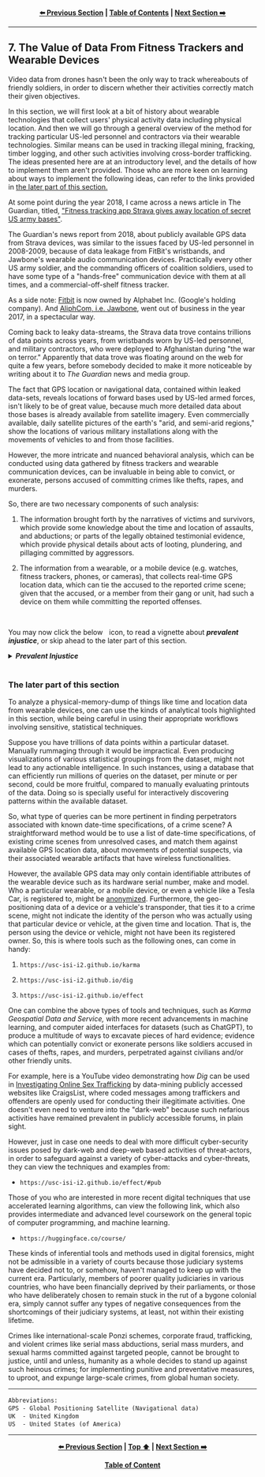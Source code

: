 <div align="center">
  
  **[:arrow_left: Previous Section][Prev] | [Table of Contents][TOC] | [Next Section :arrow_right:][Next]**
  
  [Prev]: ./6-0.md
  [Next]: ./8-0.md
  [TOC]: https://github.com/true-hindsight/long-overdue-justice/
  
</div>

---

## 7. The Value of Data From Fitness Trackers and Wearable Devices

Video data from drones hasn't been the only way to track whereabouts of friendly soldiers, in order to discern whether their activities correctly match their given objectives.  

In this section, we will first look at a bit of history about wearable technologies that collect users' physical activity data including physical location. And then we will go through a general overview of the method for tracking particular US-led personnel and contractors via their wearable technologies. Similar means can be used in tracking illegal mining, fracking, timber logging, and other such activities involving cross-border trafficking. The ideas presented here are at an introductory level, and the details of how to implement them aren't provided. Those who are more keen on learning about ways to implement the following ideas, can refer to the links provided in [the later part of this section.](#the-later-part-of-this-section)

At some point during the year 2018, I came across a news article in The Guardian, titled, ["Fitness tracking app Strava gives away location of secret US army bases"](https://www.theguardian.com/world/2018/jan/28/fitness-tracking-app-gives-away-location-of-secret-us-army-bases).

The Guardian's news report from 2018, about publicly available GPS data from Strava devices, was similar to the issues faced by US-led personnel in 2008-2009, because of data leakage from FitBit's wristbands, and Jawbone's wearable audio communication devices. Practically every other US army soldier, and the commanding officers of coalition soldiers, used to have some type of a "hands-free" communication device with them at all times, and a commercial-off-shelf fitness tracker. 

As a side note: [Fitbit](https://en.wikipedia.org/wiki/Fitbit) is now owned by Alphabet Inc. (Google's holding company). And [AliphCom, i.e. Jawbone,](https://slidebean.com/story/is-jawbone-out-of-business) went out of business in the year 2017, in a spectacular way.

Coming back to leaky data-streams, the Strava data trove contains trillions of data points across years, from wristbands worn by US-led personnel, and military contractors, who were deployed to Afghanistan during "the war on terror." Apparently that data trove was floating around on the web for quite a few years, before somebody decided to make it more noticeable by writing about it to *The Guardian* news and media group. 

The fact that GPS location or navigational data, contained within leaked data-sets, reveals locations of forward bases used by US-led armed forces, isn't likely to be of great value, because much more detailed data about those bases is already available from satellite imagery. Even commercially available, daily satellite pictures of the earth's "arid, and semi-arid regions," show the locations of various military installations along with the movements of vehicles to and from those facilities. 

However, the more intricate and nuanced behavioral analysis, which can be conducted using data gathered by fitness trackers and wearable communication devices, can be invaluable in being able to convict, or exonerate, persons accused of committing crimes like thefts, rapes, and murders.

So, there are two necessary components of such analysis:

1. The information brought forth by the narratives of victims and survivors, which provide some knowledge about the time and location of assaults, and abductions; or parts of the legally obtained testimonial evidence, which provide physical details about acts of looting, plundering, and pillaging committed by aggressors. 

1. The information from a wearable, or a mobile device (e.g. watches, fitness trackers, phones, or cameras), that collects real-time GPS location data, which can tie the accused to the reported crime scene; given that the accused, or a member from their gang or unit, had such a device on them while committing the reported offenses. 

<br>
<p>You may now click the below <img width="1%" src="./reference/img/solid_white-pointing_right-triangle.png"></image> icon, to read a vignette about <b><em>prevalent injustice</em></b>, or skip ahead to the later part of this section.</p>

<details><summary><b><em>Prevalent Injustice</em></b></summary>
In the context of rapes, and gang rapes of civilian victims in places like Afghanistan or Iraq, where sexual violence has continued to be used as an instrument of genocidal warfare: the narratives collected by aid-workers and non-government organizations from victims, survivors, and eye-witnesses, has been repeatedly undermined and brushed aside within various courts, using the following types of excuses:

1. The "tall tales" of so-called victims are false and baseless accusations. (The case is outright bogus.) 

1. The persons who have come forth with their accusations are no more than opportunistic con-artists, who are using malicious tactics to shake down the accused parties by threatening to spoil the good reputation and character of hard working, august, and upright armed forces personnel. (The case is motivated by illegitimate aims and designs, is too specious, and is highly doubtful.)

1. The victim's story is full of inconsistencies, memory lapses, and is "contaminated" with "emotional residue and malaise." (The case is too dirty and "icky.") 

1. The given matter, though tragic, is mainly due to happenstances and is being pursued by a misguided poor soul, who is on a quest for personal vendetta or a "witch-hunt." Such a case needs to be summarily dismissed as it is a waste of the court's precious resources. (The case is utterly misguided, and needs to be quashed immediately.) 

1. The given matter has been heavily conflated and confounded by the presenter with their "personal issues," due to their "personality disorder or mental afflictions." As such, the case is muddled beyond the capacity of the court, to be sorted out in a reasonable and fair-minded manner. The case must therefore be dismissed, or handed to a different process of adjudication, so that it can be better presented and handled else where, without demeaning the honor and dignity of the presiding court's officers. (The case is too tedious.)

1. It would be a futile and hopeless endeavor to pursue the matter because the accused persons have deceased, or cannot be located "despite the best efforts" of law enforcement agencies. (The case is simply worthless and lacks any merit.)

1. The plaintiffs have sought to exert undue influence over the court, by inciting public opinion against the defendants and ongoing legal procedures. Therefore, the matter needs to be bound by a gag order. (The entirety of the case can only be considered within a socio-political vacuum, or not at all.)   

1. Prosecuting a commanding officer, or any higher-ups within the chain of command, of a "rogue soldier," is not feasible within existing legal frameworks and statutes of the civil court. (The case is about the untoward actions of a single bad apple who has already been dealt with. And no form of humanly powers or authorities could have foreseen or prevented, those untoward actions and activities.) 

1. If a court marshal is to be paneled for a trial, the armed forces can do so, as per the rules, regulation, discretion, and cultural norms of the particular wing of the military, where the staff or the active duty member, currently stands accused, in matters concerning any type of dereliction, misconduct, or wrongful activities and behaviors, attributed to the accused. Also, if the consequence of any provable misdeeds and wrongdoings of the accused, happen to impact civilians or civilian facilities, then the matter is to be first legally analyzed and concluded by a military court or tribunal, before any civil suits can proceed, so as not to "muddy the waters," and to not "step on anybodies toes." (Dealing with this case is not within our job description.) 

1. Even if a statutory crime is discernible and provable beyond any conceivable doubt: prosecuting acts of sexual violence, abductions, or any type of misconduct involving coercion of individuals to perform sexual favors, or to perform any kinds of unethical, humiliating, degrading or dehumanizing activities, as directed by any members or contracted agents of the armed forces, is seen as a provocative issue that leads to politically charged conflagrations. (The case is too hot and toxic, it can't even be touched with a ten-foot pole by somebody wearing a hazmat suit.) 

At this point, one may exclaim, "But, wait! Which particular cases, if any, have had any of those aforementioned excuses used for obtaining any kind of a leave, or a dismissal? Where is the source or reference to the above types of 'colored' and 'colorful' claims?"

Do you have access to a thing called "Reuters' Westlaw Database?" If you do, please type in its search field, the keywords, 

```
"military + sexual violence"
```

You may then come to understand that: most number of cases involving sexual harm perpetrated against a civilian by a member of any military service, particularly by military personnel and contractors during war-time, aren't even allowed to reach the stages of a hearing in a formal, court ordered proceeding, to be placed on the record; especially not on any kind of a record that isn't already heavily redacted, or completely sealed to the public. 

When any of the above kinds of excuses are thrust by the defense team to sway the magistrate or the judge, more often than not, and for the better or for the worse, the "final" judgment delivered by most civil courtrooms is to deem the matter closed, without the necessity for any further discussions or arguments to be considered on the given issues, except by a petition to a higher court. Of course, the particular higher court that would need to hear the case, is made prohibitively expensive and inaccessible, by design, and is also too busy to be bothered with such systemic issues, due to the court's ever increasingly massive backlog of unresolved cases. 

This is where one needs to meditate on the following questions: 

1. How have any of the inequitable practices of judiciary offices, particularly of those offices with powers of self-absolution, ever been, or can ever be "for the worse," for the legal industry and for its members, especially, in comparison to the brunt of unfair legalized practices and systemic corruption, that invariably produce detrimental outcomes for tax-payers, and which continue to add to the harms suffered by survivors of violent offenses?    

1. When have the lives and habitats of people in countries like Panama, Guam, Philippines, Laos, Vietnam, Bangladesh, Afghanistan, Iraq, Syria, Palestine, Cyprus, Ethiopia, Sudan, Tanzania, Nigeria, Haiti, Puerto Rico, and Venezuela ever mattered, in comparison to the "pleasures, comforts, wants, needs, and interests" of persons in "esteemed places" of countries like Germany, France, Netherlands, Belgium, the UK, or the US?  

</details>
<br>

### The later part of this section

To analyze a physical-memory-dump of things like time and location data from wearable devices, one can use the kinds of analytical tools highlighted in this section, while being careful in using their appropriate workflows involving sensitive, statistical techniques. 

Suppose you have trillions of data points within a particular dataset. Manually rummaging through it would be impractical. Even producing visualizations of various statistical groupings from the dataset, might not lead to any actionable intelligence. In such instances, using a database that can efficiently run millions of queries on the dataset, per minute or per second, could be more fruitful, compared to manually evaluating printouts of the data. Doing so is specially useful for interactively discovering patterns within the available dataset. 

So, what type of queries can be more pertinent in finding perpetrators associated with known date-time specifications, of a crime scene? A straightforward method would be to use a list of date-time specifications, of existing crime scenes from unresolved cases, and match them against available GPS location data, about movements of potential suspects, via their associated wearable artifacts that have wireless functionalities. 

However, the available GPS data may only contain identifiable attributes of the wearable device such as its hardware serial number, make and model. Who a particular wearable, or a mobile device, or even a vehicle like a Tesla Car, is registered to, might be [anonymized](https://en.wikipedia.org/wiki/Data_re-identification). Furthermore, the geo-positioning data of a device or a vehicle's transponder, that ties it to a crime scene, might not indicate the identity of the person who was actually using that particular device or vehicle, at the given time and location. That is, the person using the device or vehicle, might not have been its registered owner. So, this is where tools such as the following ones, can come in handy: 

1. `https://usc-isi-i2.github.io/karma` 

1. `https://usc-isi-i2.github.io/dig`

1. `https://usc-isi-i2.github.io/effect`

One can combine the above types of tools and techniques, such as *Karma Geospatial Data and Service,* with more recent advancements in machine learning, and computer aided interfaces for datasets (such as ChatGPT), to produce a multitude of ways to excavate pieces of hard evidence; evidence which can potentially convict or exonerate persons like soldiers accused in cases of thefts, rapes, and murders, perpetrated against civilians and/or other friendly units. 

For example, here is a YouTube video demonstrating how *Dig* can be used in [Investigating Online Sex Trafficking](https://youtu.be/G98U5_JxRVA?t=37) by data-mining publicly accessed websites like CraigsList, where coded messages among traffickers and offenders are openly used for conducting their illegitimate activities. One doesn't even need to venture into the "dark-web" because such nefarious activities have remained prevalent in publicly accessible forums, in plain sight. 

However, just in case one needs to deal with more difficult cyber-security issues posed by dark-web and deep-web based activities of threat-actors, in order to safeguard against a variety of cyber-attacks and cyber-threats, they can view the techniques and examples from:

- `https://usc-isi-i2.github.io/effect/#pub`  

Those of you who are interested in more recent digital techniques that use accelerated learning algorithms, can view the following link, which also provides intermediate and advanced level coursework on the general topic of computer programming, and machine learning.

- `https://huggingface.co/course/`

These kinds of inferential tools and methods used in digital forensics, might not be admissible in a variety of courts because those judiciary systems have decided not to, or somehow, haven't managed to keep up with the current era. Particularly, members of poorer quality judiciaries in various countries, who have been financially deprived by their parliaments, or those who have deliberately chosen to remain stuck in the rut of a bygone colonial era, simply cannot suffer any types of negative consequences from the shortcomings of their judiciary systems, at least, not within their existing lifetime. 

Crimes like international-scale Ponzi schemes, corporate fraud, trafficking, and violent crimes like serial mass abductions, serial mass murders, and sexual harms committed against targeted people, cannot be brought to justice, until and unless, humanity as a whole decides to stand up against such heinous crimes; for implementing punitive and preventative measures, to uproot, and expunge large-scale crimes, from global human society.

---

```
Abbreviations:
GPS - Global Positioning Satellite (Navigational data)
UK  - United Kingdom
US  - United States (of America)
```

---

<div align="center">
  
  **[:arrow_left: Previous Section][Prev] | [Top :arrow_up:][Top] | [Next Section :arrow_right:][Next]** 
  
  **[Table of Content][TOC]**

  [Prev]: ./6-0.md
  [Top]: ./7-0.md#7-the-value-of-data-from-fitness-trackers-and-wearable-devices
  [Next]: ./8-0.md
  [TOC]: https://github.com/true-hindsight/long-overdue-justice/
  
</div>
